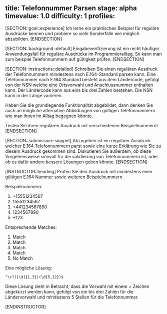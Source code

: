 title: Telefonnummer Parsen
stage: alpha
timevalue: 1.0
difficulty: 1
profiles:
---
[SECTION::goal::experience]
Ich lerne ein praktisches Beispiel für reguläre Ausdrücke kennen 
und probiere so viele Sonderfälle wie möglich abzubilden.
[ENDSECTION]

[SECTION::background::default]
Eingabeverifizierung ist ein recht häufiger Anwendungsfall für reguläre Ausdrücke im Programmieralltag. 
So kann man zum beispiel Telefonnummern auf gültigkeit prüfen.
[ENDSECTION]

[SECTION::instructions::detailed]
Schreiben Sie einen regulären Ausdruck der Telefonnummern mindestens nach E.164-Standard parsen kann.
Eine Telefonnummer nach E.164 Standard besteht aus dem Ländercode, gefolgt von der NSN welche eine Ortsvorwahl und 
Anschlussnummer enthalten kann. Der Ländercode kann aus eins bis drei Zahlen bestehen. 
Die NSN kann in der Länge variieren.

Haben Sie die grundlegende Funktionalität abgebildet, dann denken Sie auch an mögliche alternative Abbildungen 
von gültigen Telefonnummern wie man ihnen im Alltag
begegnen könnte.

Testen Sie ihren regulären Ausdruck mit verschiedenen Beispielnummern!
[ENDSECTION]

[SECTION::submission::snippet]
Abzugeben ist ein regulärer Ausdruck welcher E.164 Telefonnummern parst 
sowie eine kurze Erklärung wie Sie zu diesem Ausdruck
gekommen sind. Diskutieren Sie außerdem, ob diese Vorgehensweise sinnvoll für die validierung von Telefonnummern ist,
oder ob es dafür andere bessere Lösungen geben könnte.
[ENDSECTION]

[INSTRUCTOR::heading]
Prüfen Sie den Ausdruck mit mindestens einer gültigen E.164 Nummer sowie weiteren Beispielnummern.

Beispielnummern:
1. +15551234567
2. 15551234567
3. +441234567890
4. 1234567890
5. +123

Entsprechende Matches:
1. Match
2. Match
3. Match
4. Match
5. No Match

Eine mögliche Lösung:

`^\+?([\d]{1,3})(\d{5,12})$`

Diese Lösung zieht in Betracht, dass die Vorwahl mit einem + Zeichen abgekürzt werden kann, 
gefolgt von ein bis drei Zahlen für die Ländervorwahl und mindestens 5 Stellen für die Telefonnummer.



[ENDINSTRUCTOR]

